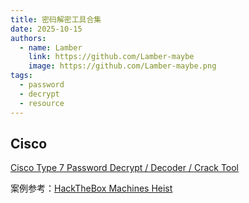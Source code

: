```yaml
---
title: 密码解密工具合集
date: 2025-10-15
authors:
  - name: Lamber
    link: https://github.com/Lamber-maybe
    image: https://github.com/Lamber-maybe.png
tags:
  - password
  - decrypt
  - resource
---
```


## Cisco

[Cisco Type 7 Password Decrypt / Decoder / Crack Tool](https://www.firewall.cx/cisco/cisco-routers/cisco-type7-password-crack.html)

案例参考：[HackTheBox Machines Heist](/hackthebox/machines/heist/)